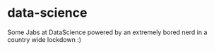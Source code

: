 # data-science
Some Jabs at DataScience powered by an extremely bored nerd in a country wide lockdown :)
